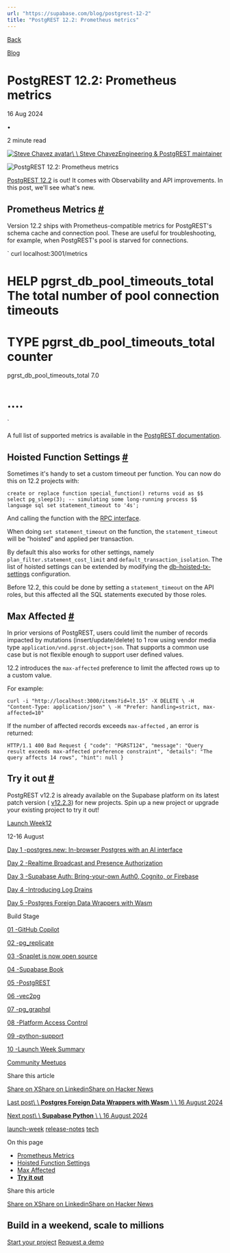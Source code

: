 ```yaml
---
url: "https://supabase.com/blog/postgrest-12-2"
title: "PostgREST 12.2: Prometheus metrics"
---
```


[Back](https://supabase.com/blog)

[Blog](https://supabase.com/blog)

# PostgREST 12.2: Prometheus metrics

16 Aug 2024

•

2 minute read

[![Steve Chavez avatar](https://supabase.com/_next/image?url=https%3A%2F%2Fgithub.com%2Fsteve-chavez.png&w=96&q=75&dpl=dpl_7FY8EmFQ6G3YqautJ4Fvh1viLnvu)\\
\\
Steve ChavezEngineering & PostgREST maintainer](https://github.com/steve-chavez)

![PostgREST 12.2: Prometheus metrics](https://supabase.com/_next/image?url=%2Fimages%2Fblog%2Flw12%2Fday-5%2Fthumb_postgREST.png&w=3840&q=100&dpl=dpl_7FY8EmFQ6G3YqautJ4Fvh1viLnvu)

[PostgREST 12.2](https://github.com/PostgREST/postgrest/releases/tag/v12.2.0) is out! It comes with Observability and API improvements. In this post, we'll see what's new.

## Prometheus Metrics [\#](https://supabase.com/blog/postgrest-12-2\#prometheus-metrics)

Version 12.2 ships with Prometheus-compatible metrics for PostgREST's schema cache and connection pool. These are useful for troubleshooting, for example, when PostgREST's pool is starved for connections.

`
curl localhost:3001/metrics
# HELP pgrst_db_pool_timeouts_total The total number of pool connection timeouts
# TYPE pgrst_db_pool_timeouts_total counter
pgrst_db_pool_timeouts_total 7.0
# ....
`

A full list of supported metrics is available in the [PostgREST documentation](https://postgrest.org/en/latest/references/observability.html#metrics).

## Hoisted Function Settings [\#](https://supabase.com/blog/postgrest-12-2\#hoisted-function-settings)

Sometimes it's handy to set a custom timeout per function. You can now do this on 12.2 projects with:

`
create or replace function special_function()
returns void as $$
select pg_sleep(3); -- simulating some long-running process
$$
language sql
set statement_timeout to '4s';
`

And calling the function with the [RPC interface](https://supabase.com/docs/reference/javascript/rpc).

When doing `set statement_timeout` on the function, the `statement_timeout` will be “hoisted” and applied per transaction.

By default this also works for other settings, namely `plan_filter.statement_cost_limit` and `default_transaction_isolation`. The list of hoisted settings can be extended by modifying the [db-hoisted-tx-settings](https://postgrest.org/en/latest/references/configuration.html#db-hoisted-tx-settings) configuration.

Before 12.2, this could be done by setting a `statement_timeout` on the API roles, but this affected all the SQL statements executed by those roles.

## Max Affected [\#](https://supabase.com/blog/postgrest-12-2\#max-affected)

In prior versions of PostgREST, users could limit the number of records impacted by mutations (insert/update/delete) to 1 row using vendor media type `application/vnd.pgrst.object+json`. That supports a common use case but is not flexible enough to support user defined values.

12.2 introduces the `max-affected` preference to limit the affected rows up to a custom value.

For example:

`
curl -i "http://localhost:3000/items?id=lt.15" -X DELETE \
  -H "Content-Type: application/json" \
  -H "Prefer: handling=strict, max-affected=10"
`

If the number of affected records exceeds `max-affected` , an error is returned:

`
HTTP/1.1 400 Bad Request
{
    "code": "PGRST124",
    "message": "Query result exceeds max-affected preference constraint",
    "details": "The query affects 14 rows",
    "hint": null
}
`

## **Try it out** [\#](https://supabase.com/blog/postgrest-12-2\#try-it-out)

PostgREST v12.2 is already available on the Supabase platform on its latest patch version ( [v12.2.3](https://github.com/PostgREST/postgrest/releases/tag/v12.2.3)) for new projects. Spin up a new project or upgrade your existing project to try it out!

[Launch Week12](https://supabase.com/launch-week/12)

12-16 August

[Day 1 -postgres.new: In-browser Postgres with an AI interface](https://supabase.com/blog/postgres-new)

[Day 2 -Realtime Broadcast and Presence Authorization](https://supabase.com/blog/supabase-realtime-broadcast-and-presence-authorization)

[Day 3 -Supabase Auth: Bring-your-own Auth0, Cognito, or Firebase](https://supabase.com/blog/third-party-auth-mfa-phone-send-hooks)

[Day 4 -Introducing Log Drains](https://supabase.com/blog/log-drains)

[Day 5 -Postgres Foreign Data Wrappers with Wasm](https://supabase.com/blog/postgres-foreign-data-wrappers-with-wasm)

Build Stage

[01 -GitHub Copilot](https://supabase.com/blog/github-copilot-extension-for-vs-code)

[02 -pg\_replicate](https://news.ycombinator.com/item?id=41209994)

[03 -Snaplet is now open source](https://supabase.com/blog/snaplet-is-now-open-source)

[04 -Supabase Book](https://supabase.com/blog/supabase-book-by-david-lorenz)

[05 -PostgREST](https://supabase.com/blog/postgrest-12-2)

[06 -vec2pg](https://supabase.com/blog/vec2pg)

[07 -pg\_graphql](https://supabase.com/blog/pg-graphql-1-5-7)

[08 -Platform Access Control](https://supabase.com/blog/platform-access-control)

[09 -python-support](https://supabase.com/blog/python-support)

[10 -Launch Week Summary](https://supabase.com/blog/launch-week-12-top-10)

[Community Meetups](https://supabase.com/launch-week#meetups)

Share this article

[Share on X](https://twitter.com/intent/tweet?url=https%3A%2F%2Fsupabase.com%2Fblog%2Fpostgrest-12-2&text=PostgREST%2012.2%3A%20Prometheus%20metrics)[Share on Linkedin](https://www.linkedin.com/shareArticle?url=https%3A%2F%2Fsupabase.com%2Fblog%2Fpostgrest-12-2&text=PostgREST%2012.2%3A%20Prometheus%20metrics)[Share on Hacker News](https://news.ycombinator.com/submitlink?u=https%3A%2F%2Fsupabase.com%2Fblog%2Fpostgrest-12-2&t=PostgREST%2012.2%3A%20Prometheus%20metrics)

[Last post\\
\\
**Postgres Foreign Data Wrappers with Wasm** \\
\\
16 August 2024](https://supabase.com/blog/postgres-foreign-data-wrappers-with-wasm)

[Next post\\
\\
**Supabase Python** \\
\\
16 August 2024](https://supabase.com/blog/python-support)

[launch-week](https://supabase.com/blog/tags/launch-week) [release-notes](https://supabase.com/blog/tags/release-notes) [tech](https://supabase.com/blog/tags/tech)

On this page

- [Prometheus Metrics](https://supabase.com/blog/postgrest-12-2#prometheus-metrics)
- [Hoisted Function Settings](https://supabase.com/blog/postgrest-12-2#hoisted-function-settings)
- [Max Affected](https://supabase.com/blog/postgrest-12-2#max-affected)
- [**Try it out**](https://supabase.com/blog/postgrest-12-2#try-it-out)

Share this article

[Share on X](https://twitter.com/intent/tweet?url=https%3A%2F%2Fsupabase.com%2Fblog%2Fpostgrest-12-2&text=PostgREST%2012.2%3A%20Prometheus%20metrics)[Share on Linkedin](https://www.linkedin.com/shareArticle?url=https%3A%2F%2Fsupabase.com%2Fblog%2Fpostgrest-12-2&text=PostgREST%2012.2%3A%20Prometheus%20metrics)[Share on Hacker News](https://news.ycombinator.com/submitlink?u=https%3A%2F%2Fsupabase.com%2Fblog%2Fpostgrest-12-2&t=PostgREST%2012.2%3A%20Prometheus%20metrics)

## Build in a weekend, scale to millions

[Start your project](https://supabase.com/dashboard) [Request a demo](https://supabase.com/contact/sales)